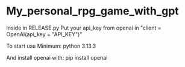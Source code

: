 # My_personal_rpg_game_with_gpt

Inside in RELEASE.py
Put your api_key from openai in "client = OpenAI(api_key = "API_KEY")"

To start use
Minimum: python 3.13.3

And install openai with:
pip install openai
